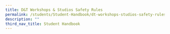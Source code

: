 ```yaml
---
title: D&T Workshops & Studios Safety Rules
permalink: /students/Student-Handbook/dt-workshops-studios-safety-rules/
description: ""
third_nav_title: Student Handbook
---
```

